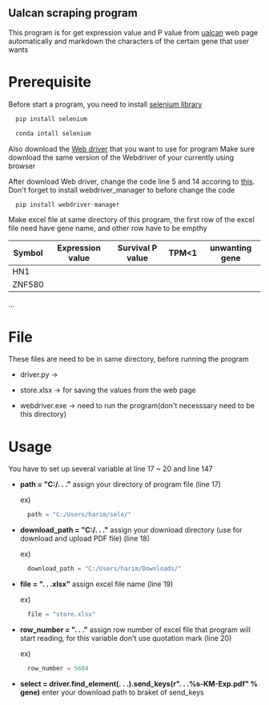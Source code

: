## Ualcan scraping program


This program is for get expression value and P value from [ualcan](http://ualcan.path.edu) web page
automatically and markdown the characters of the certain gene that user wants


# Prerequisite


Before start a program, you need to install [selenium library](https://www.selenium.dev/documentation/webdriver/getting_started/install_library/)
```c
  pip install selenium
```
```c
  conda intall selenium
```
 
 
Also download the [Web driver](https://www.selenium.dev/documentation/webdriver/getting_started/install_drivers/) that you want to use for program
Make sure download the same version of the Webdriver of your currently using browser


After download Web driver, change the code line 5 and 14 accoring to [this](https://github.com/SergeyPirogov/webdriver_manager). Don't forget to install webdriver_manager to before change the code
```c
  pip install webdriver-manager
```

Make excel file at same directory of this program, the first row of the excel file need have gene name, and other row have to be empthy


Symbol|Expression value|Survival P value|TPM<1|unwanting gene
---|---|---|---|---|
HN1|||||
ZNF580|||||
...



# File
These files are need to be in same directory, before running the program


* driver.py -> 

* store.xlsx -> for saving the values from the web page

* webdriver.exe -> need to run the program(don't necesssary need to be this directory)



# Usage
You have to set up several variable at line 17 ~ 20 and line 147


* __path = "C:/. . ."__  assign your directory of program file (line 17)
  
  ex)
  ```c
    path = "C:/Users/harim/sele/"
  ```


* __download_path = "C:/. . ."__  assign your download directory (use for download and upload PDF file) (line 18)

  ex)
  ```c
    download_path = "C:/Users/harim/Downloads/"
  ```


* __file = ". . .xlsx"__  assign excel file name (line 19)
  
  ex)
  ```c
    file = "store.xlsx"
  ```


* __row_number = ". . ."__  assign row number of excel file that program will start reading, for this variable don't use quotation mark (line 20)

  ex)
  ```c
    row_number = 5604
  ```

* __select = driver.find_element(. . .).send_keys(r". . .%s-KM-Exp.pdf" % gene)__  enter your download path to braket of send_keys
            
